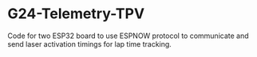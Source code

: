 # G24-Telemetry-TPV
Code for two ESP32 board to use ESPNOW protocol to communicate and send laser activation timings for lap time tracking.
